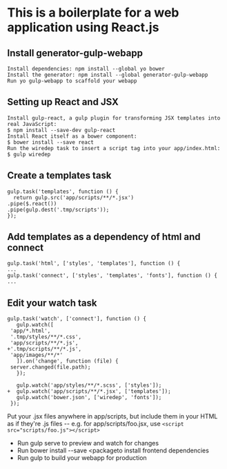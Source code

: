 # This is a boilerplate for a web application using React.js #

## Install generator-gulp-webapp ##

    Install dependencies: npm install --global yo bower
    Install the generator: npm install --global generator-gulp-webapp
    Run yo gulp-webapp to scaffold your webapp

## Setting up React and JSX ##
    Install gulp-react, a gulp plugin for transforming JSX templates into real JavaScript:
    $ npm install --save-dev gulp-react
    Install React itself as a bower component:
    $ bower install --save react
    Run the wiredep task to insert a script tag into your app/index.html:
    $ gulp wiredep

## Create a templates task ##
    gulp.task('templates', function () {
      return gulp.src('app/scripts/**/*.jsx')
    .pipe($.react())
    .pipe(gulp.dest('.tmp/scripts'));
    });

## Add templates as a dependency of html and connect ##
    gulp.task('html', ['styles', 'templates'], function () {
    ...
    gulp.task('connect', ['styles', 'templates', 'fonts'], function () {
    ...
## Edit your watch task ##
    gulp.task('watch', ['connect'], function () {
       gulp.watch([
     'app/*.html',
     '.tmp/styles/**/*.css',
     'app/scripts/**/*.js',
    +'.tmp/scripts/**/*.js',
     'app/images/**/*'
       ]).on('change', function (file) {
     server.changed(file.path);
       });
    
       gulp.watch('app/styles/**/*.scss', ['styles']);
    +  gulp.watch('app/scripts/**/*.jsx', ['templates']);
       gulp.watch('bower.json', ['wiredep', 'fonts']);
     });

Put your .jsx files anywhere in app/scripts, but include them in your HTML as if they're .js files -- e.g. for app/scripts/foo.jsx, use `<script src="scripts/foo.js"></script>`

- Run gulp serve to preview and watch for changes
- Run bower install --save <packageto install frontend dependencies
- Run gulp to build your webapp for production 